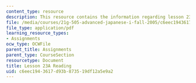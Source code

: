 ```yaml
---
content_type: resource
description: This resource contains the information regarding lesson 23a reading.
file: /media/courses/21g-505-advanced-japanese-i-fall-2005/c6eec1943617d93b873519df12a5e9a2_MIT21G_505F05_hw1_23a.pdf
file_type: application/pdf
learning_resource_types:
- Assignments
ocw_type: OCWFile
parent_title: Assignments
parent_type: CourseSection
resourcetype: Document
title: Lesson 23A Reading
uid: c6eec194-3617-d93b-8735-19df12a5e9a2
---
```

